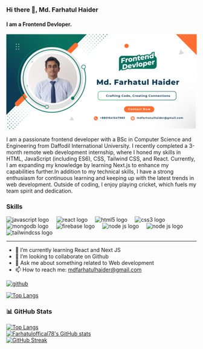 ### Hi there 👋, Md. Farhatul Haider
#### I am a Frontend Devloper.
![I am a Frontend Devloper.](https://github.com/farhatuloffical78/farhatuloffical78/blob/main/banner.png)

I am a passionate frontend developer with a BSc in Computer Science and Engineering from Daffodil International University. I recently completed a 3-month remote web development internship, where I honed my skills in HTML, JavaScript (including ES6), CSS, Tailwind CSS, and React. Currently, I am expanding my knowledge by learning Next.js to enhance my capabilities further.In addition to my technical skills, I have a strong enthusiasm for continuous learning and keeping up with the latest trends in web development. Outside of coding, I enjoy playing cricket, which fuels my team spirit and dedication.
### Skills  
<div align="left">
  <img src="https://cdn.jsdelivr.net/gh/devicons/devicon/icons/javascript/javascript-original.svg" height="40" alt="javascript logo"  />
  <img width="12" />
  <img src="https://cdn.jsdelivr.net/gh/devicons/devicon/icons/react/react-original.svg" height="40" alt="react logo"  />
  <img width="12" />
  <img src="https://cdn.jsdelivr.net/gh/devicons/devicon/icons/html5/html5-original.svg" height="40" alt="html5 logo"  />
  <img width="12" />
  <img src="https://cdn.jsdelivr.net/gh/devicons/devicon/icons/css3/css3-original.svg" height="40" alt="css3 logo"  />
  <img width="12" />
  <img src="https://cdn.jsdelivr.net/gh/devicons/devicon/icons/mongodb/mongodb-original.svg" height="40" alt="mongodb logo"  />
  <img width="12" />
  <img src="https://cdn.jsdelivr.net/gh/devicons/devicon/icons/firebase/firebase-plain.svg" height="40" alt="firebase logo"  />
   <img width="12" />
  <img src="https://img.icons8.com/?size=48&id=hsPbhkOH4FMe&format=png" height="40" alt="node js logo"  />
   <img width="12" />
  <img src="https://img.icons8.com/?size=64&id=2ZOaTclOqD4q&format=png" height="40" alt="node js logo"  />
  <img width="12" />
  <img src="https://img.icons8.com/?size=48&id=CIAZz2CYc6Kc&format=png" height="40" alt="tailwindcss logo"  />
  
</div>

---

- 🌱 I’m currently learning React and Next JS 
- 👯 I’m looking to collaborate on Github 
- 💬 Ask me about something related to Web development 
- 📫 How to reach me: mdfarhatulhaider@gmail.com 


[<img src='https://cdn.jsdelivr.net/npm/simple-icons@3.0.1/icons/github.svg' alt='github' height='40'>](https://github.com/farhatuloffical78)  

[![Top Langs](https://github-readme-stats.vercel.app/api/top-langs/?username=farhatuloffical78)](https://github.com/anuraghazra/github-readme-stats)

### 📊 GitHub Stats  

[![Top Langs](https://github-readme-stats.vercel.app/api/top-langs/?username=farhatuloffical78)](https://github.com/anuraghazra/github-readme-stats)  
[![Farhatuloffical78's GitHub stats](https://github-readme-stats.vercel.app/api?username=farhatuloffical78&show_icons=true&count_private=true)](https://github.com/anuraghazra/github-readme-stats)  
[![GitHub Streak](https://streak-stats.demolab.com/?user=farhatuloffical78)](https://git.io/streak-stats)  


